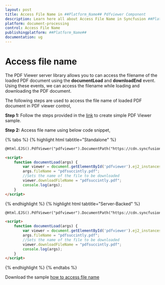 ```yaml
---
layout: post
title: Access File Name in ##Platform_Name## Pdfviewer Component
description: Learn here all about Access File Name in Syncfusion ##Platform_Name## Pdfviewer component of Syncfusion Essential JS 2 and more.
platform: document-processing
control: Access File Name
publishingplatform: ##Platform_Name##
documentation: ug
---
```



# Access file name

The PDF Viewer server library allows you to can access the filename of the loaded PDF document using the **documentLoad** and **downloadEnd** event. Using these events, we can access the filename while loading and downloading the PDF document.

The following steps are used to access the file name of loaded PDF document in PDF viewer control,

**Step 1:** Follow the steps provided in the [link](https://help.syncfusion.com/document-processing/pdf/pdf-viewer/asp-net-mvc/getting-started/) to create simple PDF Viewer sample.

**Step 2:** Access file name using below code snippet,

{% tabs %}
{% highlight html tabtitle="Standalone" %}

```html
@Html.EJS().PdfViewer("pdfviewer").DocumentPath("https://cdn.syncfusion.com/content/pdf/hive-succinctly.pdf").DocumentLoad("documentLoad").DownloadEnd("documentLoad").Render()

<script>
    function documentLoad(args) {
        var viewer = document.getElementById('pdfviewer').ej2_instances[0];
        args.fileName = "pdfsuccintly.pdf";
        //Sets the name of the file to be downloaded
        viewer.downloadFileName = "pdfsuccintly.pdf";
        console.log(args);
    }
</script>

```
{% endhighlight %}
{% highlight html tabtitle="Server-Backed" %}

```html
@Html.EJS().PdfViewer("pdfviewer").DocumentPath("https://cdn.syncfusion.com/content/pdf/hive-succinctly.pdf").ServiceUrl(VirtualPathUtility.ToAbsolute("~/PdfViewer/")).DocumentLoad("documentLoad").DownloadEnd("documentLoad").Render()

<script>
    function documentLoad(args) {
        var viewer = document.getElementById('pdfviewer').ej2_instances[0];
        args.fileName = "pdfsuccintly.pdf";
        //Sets the name of the file to be downloaded
        viewer.downloadFileName = "pdfsuccintly.pdf";
        console.log(args);
    }
</script>
```
{% endhighlight %}
{% endtabs %}

Download the sample [how to access file name](https://www.syncfusion.com/downloads/support/directtrac/general/ze/MVC_SAMPLE-609765609)
